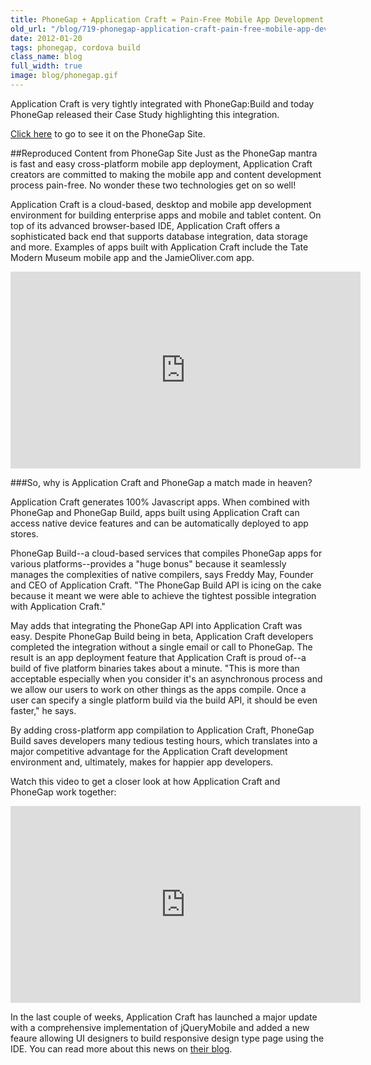 ```yaml
---
title: PhoneGap + Application Craft = Pain-Free Mobile App Development
old_url: "/blog/719-phonegap-application-craft-pain-free-mobile-app-development"
date: 2012-01-20
tags: phonegap, cordova build
class_name: blog
full_width: true
image: blog/phonegap.gif
---
```


Application Craft is very tightly integrated with PhoneGap:Build and today PhoneGap released their Case Study highlighting this integration.

<a href="http://phonegap.com/case/2011/11/07/phonegap-application-craft-pain-free-mobile-app-development/" target="_blank">Click here</a> to go to see it on the PhoneGap Site.

##Reproduced Content from PhoneGap Site
Just as the PhoneGap mantra is fast and easy cross-platform mobile app deployment, Application Craft creators are committed to making the mobile app and content development process pain-free. No wonder these two technologies get on so well!
 
Application Craft is a cloud-based, desktop and mobile app development environment for building enterprise apps and mobile and tablet content. On top of its advanced browser-based IDE, Application Craft offers a sophisticated back end that supports database integration, data storage and more. Examples of apps built with Application Craft include the Tate Modern Museum mobile app and the JamieOliver.com app.
 
<iframe allowfullscreen="" frameborder="0" height="315" src="http://www.youtube.com/embed/whvMQg2R-sI" width="560"></iframe>
 
###So, why is Application Craft and PhoneGap a match made in heaven?

Application Craft generates 100% Javascript apps. When combined with PhoneGap and PhoneGap Build, apps built using Application Craft can access native device features and can be automatically deployed to app stores.

PhoneGap Build--a cloud-based services that compiles PhoneGap apps for various platforms--provides a "huge bonus" because it seamlessly manages the complexities of native compilers, says Freddy May, Founder and CEO of Application Craft. "The PhoneGap Build API is icing on the cake because it meant we were able to achieve the tightest possible integration with Application Craft."

May adds that integrating the PhoneGap API into Application Craft was easy. Despite PhoneGap Build being in beta, Application Craft developers completed the integration without a single email or call to PhoneGap. The result is an app deployment feature that Application Craft is proud of--a build of five platform binaries takes about a minute. "This is more than acceptable especially when you consider it's an asynchronous process and we allow our users to work on other things as the apps compile. Once a user can specify a single platform build via the build API, it should be even faster," he says.

By adding cross-platform app compilation to Application Craft, PhoneGap Build saves developers many tedious testing hours, which translates into a major competitive advantage for the Application Craft development environment and, ultimately, makes for happier app developers.

Watch this video to get a closer look at how Application Craft and PhoneGap work together:

<iframe allowfullscreen="" frameborder="0" height="315" src="http://www.youtube.com/embed/MPAaKYGipDo" width="560"></iframe>


In the last couple of weeks, Application Craft has launched a major update with a comprehensive implementation of jQueryMobile and added a new feaure allowing UI designers to build responsive design type page using the IDE. You can read more about this news on <a target="_blank" href="http://www.applicationcraft.com/blog">their blog</a>.